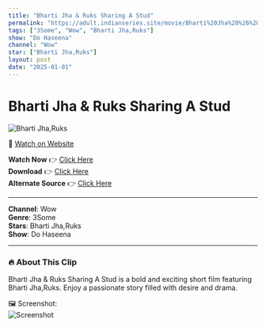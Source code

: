 ```yaml
---
title: "Bharti Jha & Ruks Sharing A Stud"
permalink: "https://adult.indianseries.site/movie/Bharti%20Jha%20%26%20Ruks%20Sharing%20A%20Stud"
tags: ["3Some", "Wow", "Bharti Jha,Ruks"]
show: "Do Haseena"
channel: "Wow"
star: ["Bharti Jha,Ruks"]
layout: post
date: "2025-01-01"
---
```


# Bharti Jha & Ruks Sharing A Stud

![Bharti Jha,Ruks](https://shorts.desisins.com/wp-content/uploads/2024/04/Ruks-Bharti-Jha-Sharing-BF-Do-Haseena-Wow-DesiSins.com_.jpg)

🔗 [Watch on Website](https://adult.indianseries.site/movie/Bharti%20Jha%20%26%20Ruks%20Sharing%20A%20Stud)

**Watch Now** 👉 [Click Here](https://adult.indianseries.site/movie/Bharti%20Jha%20%26%20Ruks%20Sharing%20A%20Stud)  
**Download** 👉 [Click Here](https://adult.indianseries.site/movie/Bharti%20Jha%20%26%20Ruks%20Sharing%20A%20Stud)  
**Alternate Source** 👉 [Click Here](https://adult.indianseries.site/movie/Bharti%20Jha%20%26%20Ruks%20Sharing%20A%20Stud)

---

**Channel**: Wow  
**Genre**: 3Some  
**Stars**: Bharti Jha,Ruks  
**Show**: Do Haseena

---

### 🔥 About This Clip

Bharti Jha & Ruks Sharing A Stud is a bold and exciting short film featuring Bharti Jha,Ruks. Enjoy a passionate story filled with desire and drama.
 
🖼️ Screenshot:  
![Screenshot](https://shorts.desisins.com/wp-content/uploads/2024/04/Ruks-Bharti-Jha-Sharing-BF-Do-Haseena-Wow-DesiSins.com_.jpg)
